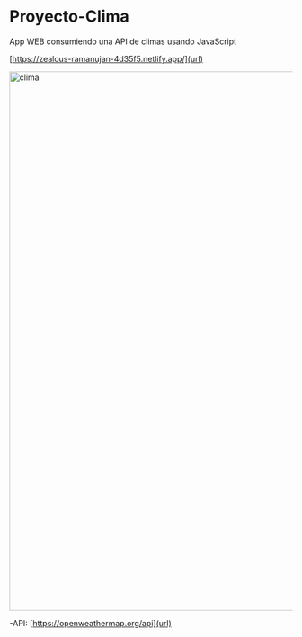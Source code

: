 # Proyecto-Clima
App WEB consumiendo una API de climas usando JavaScript

[https://zealous-ramanujan-4d35f5.netlify.app/](url)

<img width="960" alt="clima" src="https://user-images.githubusercontent.com/66187218/96843829-25798b00-1425-11eb-85cf-e63b2600d186.png">



-API: [https://openweathermap.org/api](url)


